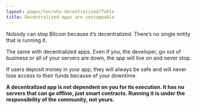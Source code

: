 ```yaml
---
layout: pages/ton/why-decentralized/Table
title: Decentralized apps are unstoppable
---
```


Nobody can stop Bitcoin because it’s decentralized. There’s no single entity that is running it.

The same with decentralized apps. Even if you, the developer, go out of business or all of your servers are down, the app will live on and never stop.

If users deposit money in your app, they will always be safe and will never lose access to their funds because of your downtime.

**A decentralized app is not dependent on you for its execution. It has no servers that can go offline, just smart contracts. Running it is under the responsibility of the community, not yours.**
